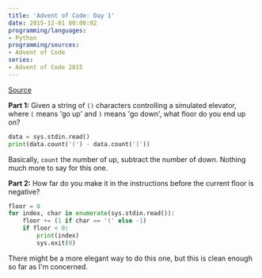 ```yaml
---
title: 'Advent of Code: Day 1'
date: 2015-12-01 00:00:02
programming/languages:
- Python
programming/sources:
- Advent of Code
series:
- Advent of Code 2015
---
```

<a href="http://adventofcode.com/2015/day/1">Source</a>

**Part 1:** Given a string of `()` characters controlling a simulated elevator, where `(` means 'go up' and `)` means 'go down', what floor do you end up on?

<!--more-->

```python
data = sys.stdin.read()
print(data.count('(') - data.count(')'))
```

Basically, `count` the number of up, subtract the number of down. Nothing much more to say for this one.

**Part 2:** How far do you make it in the instructions before the current floor is negative?

```python
floor = 0
for index, char in enumerate(sys.stdin.read()):
    floor += (1 if char == '(' else -1)
    if floor < 0:
        print(index)
        sys.exit(0)
```

There might be a more elegant way to do this one, but this is clean enough so far as I'm concerned.
